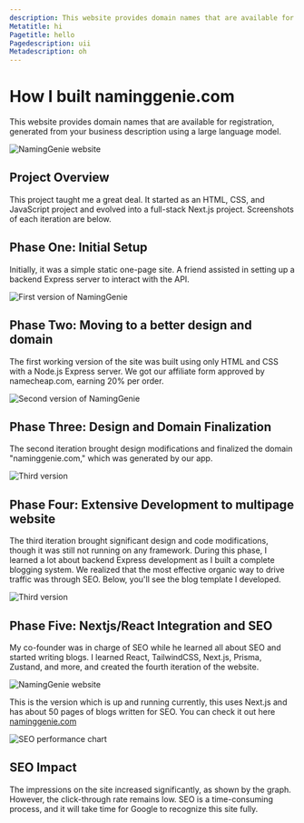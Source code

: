 ```yaml
---
description: This website provides domain names that are available for registration, generated from your business description using a large language model.
Metatitle: hi
Pagetitle: hello
Pagedescription: uii
Metadescription: oh
---
```


# How I built naminggenie.com

This website provides domain names that are available for registration, generated from your business description using a large language model.

![NamingGenie website](/naminggenie.png)

## Project Overview

This project taught me a great deal. It started as an HTML, CSS, and JavaScript project and evolved into a full-stack Next.js project. Screenshots of each iteration are below.

## Phase One: Initial Setup

Initially, it was a simple static one-page site. A friend assisted in setting up a backend Express server to interact with the API.

![First version of NamingGenie](/dominator.png)

## Phase Two: Moving to a better design and domain

The first working version of the site was built using only HTML and CSS with a Node.js Express server. We got our affiliate form approved by namecheap.com, earning 20% per order.

![Second version of NamingGenie](/naming.png)

## Phase Three: Design and Domain Finalization

The second iteration brought design modifications and finalized the domain "naminggenie.com," which was generated by our app.

![Third version](/three-blog-3.jpeg)

## Phase Four: Extensive Development to multipage website

The third iteration brought significant design and code modifications, though it was still not running on any framework. During this phase, I learned a lot about backend Express development as I built a complete blogging system. We realized that the most effective organic way to drive traffic was through SEO. Below, you'll see the blog template I developed.

![Third version](/three-blog-1.jpeg)

## Phase Five: Nextjs/React Integration and SEO

My co-founder was in charge of SEO while he learned all about SEO and started writing blogs. I learned React, TailwindCSS, Next.js, Prisma, Zustand, and more, and created the fourth iteration of the website.

![NamingGenie website](/naminggenie.png)

This is the version which is up and running currently, this uses Next.js and has about 50 pages of blogs written for SEO. You can check it out here [naminggenie.com](https://www.naminggenie.com/)

![SEO performance chart](/seoperformance.png)

## SEO Impact

The impressions on the site increased significantly, as shown by the graph. However, the click-through rate remains low. SEO is a time-consuming process, and it will take time for Google to recognize this site fully.
